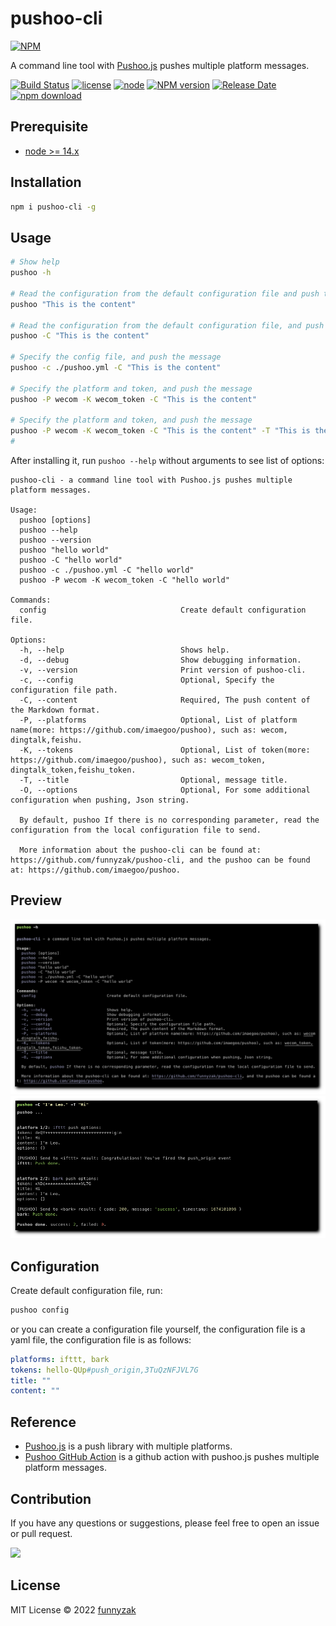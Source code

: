 # pushoo-cli

[![NPM](https://nodei.co/npm/pushoo-cli.png?downloads=true&compact=true)](https://www.npmjs.com/package/pushoo-cli)

A command line tool with [Pushoo.js](https://github.com/imaegoo/pushoo) pushes multiple platform messages.

[![Build Status][build-status-image]][build-status]
[![license][license-image]][repository-url]
[![node](https://img.shields.io/node/v/pushoo-cli.svg)](https://nodejs.org/)
[![NPM version][npm-image]][npm-url]
[![Release Date][rle-image]][rle-url]
[![npm download][download-image]][download-url]
<!--[![GitHub repo size][repo-size-image]][repository-url]-->
<!-- [![Sourcegraph][sg-image]][sg-url] -->

[repo-size-image]: https://img.shields.io/github/repo-size/funnyzak/pushoo-cli
[build-status-image]: https://github.com/funnyzak/pushoo-cli/actions/workflows/ci.yml/badge.svg
[build-status]: https://github.com/funnyzak/pushoo-cli/actions
[license-image]: https://img.shields.io/github/license/funnyzak/pushoo-cli.svg?style=flat-square
[repository-url]: https://github.com/funnyzak/pushoo-cli
[npm-image]: https://img.shields.io/npm/v/pushoo-cli.svg?style=flat-square
[npm-url]: https://npmjs.org/package/pushoo-cli
[download-image]: https://img.shields.io/npm/dm/pushoo-cli.svg?style=flat-square
[download-url]: https://npmjs.org/package/pushoo-cli
[sg-image]: https://img.shields.io/badge/view%20on-Sourcegraph-brightgreen.svg?style=flat-square
[sg-url]: https://sourcegraph.com/github.com/funnyzak/pushoo-cli
[rle-image]: https://img.shields.io/github/release-date/funnyzak/pushoo-cli.svg
[rle-url]: https://github.com/funnyzak/pushoo-cli/releases/latest

## Prerequisite

* [node >= 14.x](http://nodejs.cn/download/)

## Installation

```sh
npm i pushoo-cli -g
```

## Usage

```sh
# Show help
pushoo -h

# Read the configuration from the default configuration file and push the message
pushoo "This is the content"

# Read the configuration from the default configuration file, and push the message
pushoo -C "This is the content"

# Specify the config file, and push the message
pushoo -c ./pushoo.yml -C "This is the content"

# Specify the platform and token, and push the message
pushoo -P wecom -K wecom_token -C "This is the content"

# Specify the platform and token, and push the message
pushoo -P wecom -K wecom_token -C "This is the content" -T "This is the title"
#
```

After installing it, run `pushoo --help` without arguments to see list of options:

```plain
pushoo-cli - a command line tool with Pushoo.js pushes multiple platform messages.

Usage:
  pushoo [options]
  pushoo --help
  pushoo --version
  pushoo "hello world"
  pushoo -C "hello world"
  pushoo -c ./pushoo.yml -C "hello world"
  pushoo -P wecom -K wecom_token -C "hello world"

Commands:
  config                              Create default configuration file.

Options:
  -h, --help                          Shows help.
  -d, --debug                         Show debugging information.
  -v, --version                       Print version of pushoo-cli.
  -c, --config                        Optional, Specify the configuration file path.
  -C, --content                       Required, The push content of the Markdown format.
  -P, --platforms                     Optional, List of platform name(more: https://github.com/imaegoo/pushoo), such as: wecom, dingtalk,feishu.
  -K, --tokens                        Optional, List of token(more: https://github.com/imaegoo/pushoo), such as: wecom_token, dingtalk_token,feishu_token.
  -T, --title                         Optional, message title.
  -O, --options                       Optional, For some additional configuration when pushing, Json string.

  By default, pushoo If there is no corresponding parameter, read the configuration from the local configuration file to send.

  More information about the pushoo-cli can be found at: https://github.com/funnyzak/pushoo-cli, and the pushoo can be found at: https://github.com/imaegoo/pushoo.
```

## Preview

![show help](https://raw.githubusercontent.com/funnyzak/pushoo-cli/main/public/assets/help.png)
![push](https://raw.githubusercontent.com/funnyzak/pushoo-cli/main/public/assets/push.png)

## Configuration

Create default configuration file, run:

```sh
pushoo config
```

or you can create a configuration file yourself, the configuration file is a yaml file, the configuration file is as follows:

```yaml
platforms: ifttt, bark
tokens: hello-QUp#push_origin,3TuQzNFJVL7G
title: ""
content: ""

```

## Reference

- [Pushoo.js](https://github.com/imaegoo/pushoo) is a push library with multiple platforms.
- [Pushoo GitHub Action](https://github.com/funnyzak/pushoo-action) is a github action with pushoo.js pushes multiple platform messages.

## Contribution

If you have any questions or suggestions, please feel free to open an issue or pull request.

<a href="https://github.com/funnyzak/pushoo-cli/graphs/contributors">
  <img src="https://contrib.rocks/image?repo=funnyzak/pushoo-cli" />
</a>

## License

MIT License © 2022 [funnyzak](https://github.com/funnyzak)

